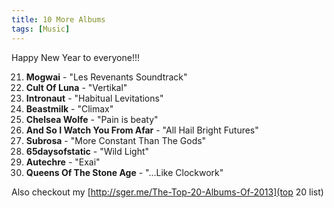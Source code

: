 ```yaml
---
title: 10 More Albums
tags: [Music]
---
```


Happy New Year to everyone!!!

21. **Mogwai** - "Les Revenants Soundtrack"
22. **Cult Of Luna** - "Vertikal"
23. **Intronaut** - "Habitual Levitations"
24. **Beastmilk** - "Climax"
25. **Chelsea Wolfe** - "Pain is beaty"
26. **And So I Watch You From Afar** - "All Hail Bright Futures"
27. **Subrosa** - "More Constant Than The Gods"
28. **65daysofstatic** - "Wild Light"
29. **Autechre** - "Exai"
30. **Queens Of The Stone Age** - "...Like Clockwork"

Also checkout my [http://sger.me/The-Top-20-Albums-Of-2013](top 20 list)



